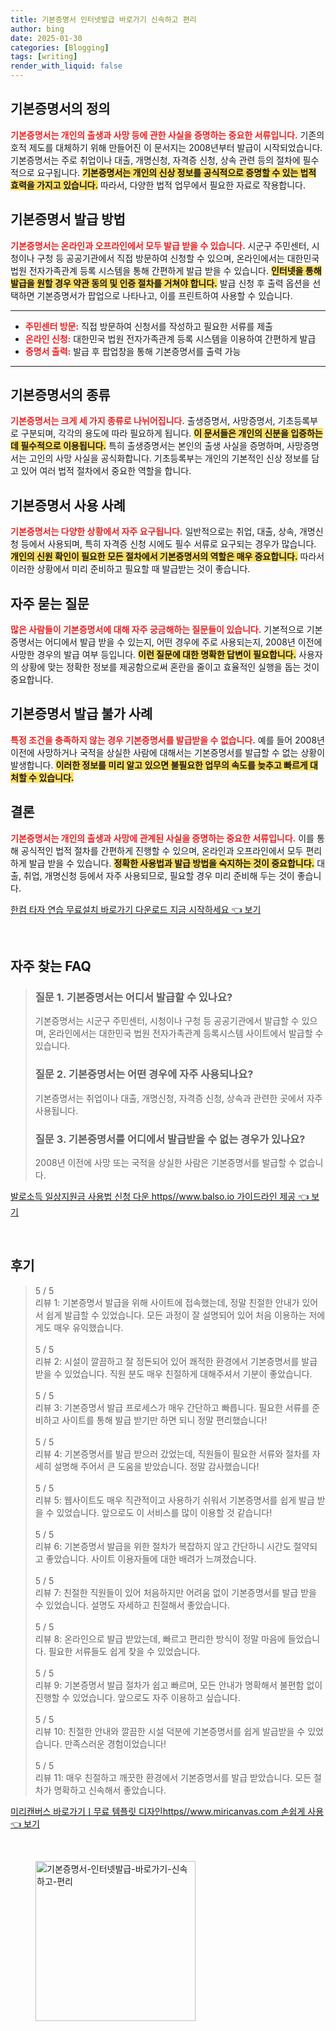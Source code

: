 ```yaml
---
title: 기본증명서 인터넷발급 바로가기 신속하고 편리
author: bing
date: 2025-01-30
categories: [Blogging]
tags: [writing]
render_with_liquid: false
---
```



<h2 id='기본증명서의 정의'>기본증명서의 정의</h2>

<p><b><span style="color: #ee2323;">기본증명서는 개인의 출생과 사망 등에 관한 사실을 증명하는 중요한 서류입니다.</span></b> 기존의 호적 제도를 대체하기 위해 만들어진 이 문서지는 2008년부터 발급이 시작되었습니다. 기본증명서는 주로 취업이나 대출, 개명신청, 자격증 신청, 상속 관련 등의 절차에 필수적으로 요구됩니다. <b><span style="background-color: #ffe066;">기본증명서는 개인의 신상 정보를 공식적으로 증명할 수 있는 법적 효력을 가지고 있습니다.</span></b> 따라서, 다양한 법적 업무에서 필요한 자료로 작용합니다.</p>

<h2 id='기본증명서 발급 방법'>기본증명서 발급 방법</h2>

<p><b><span style="color: #ee2323;">기본증명서는 온라인과 오프라인에서 모두 발급 받을 수 있습니다.</span></b> 시군구 주민센터, 시청이나 구청 등 공공기관에서 직접 방문하여 신청할 수 있으며, 온라인에서는 대한민국 법원 전자가족관계 등록 시스템을 통해 간편하게 발급 받을 수 있습니다. <b><span style="background-color: #ffe066;">인터넷을 통해 발급을 원할 경우 약관 동의 및 인증 절차를 거쳐야 합니다.</span></b> 발급 신청 후 출력 옵션을 선택하면 기본증명서가 팝업으로 나타나고, 이를 프린트하여 사용할 수 있습니다.</p>

<hr />

<ul>
    <li><b><span style="color: #ee2323;">주민센터 방문:</span></b> 직접 방문하여 신청서를 작성하고 필요한 서류를 제출</li>
    <li><b><span style="color: #ee2323;">온라인 신청:</span></b> 대한민국 법원 전자가족관계 등록 시스템을 이용하여 간편하게 발급</li>
    <li><b><span style="color: #ee2323;">증명서 출력:</span></b> 발급 후 팝업창을 통해 기본증명서를 출력 가능</li>
</ul>

<hr />

<h2 id='기본증명서의 종류'>기본증명서의 종류</h2>

<p><b><span style="color: #ee2323;">기본증명서는 크게 세 가지 종류로 나뉘어집니다.</span></b> 출생증명서, 사망증명서, 기초등록부로 구분되며, 각각의 용도에 따라 필요하게 됩니다. <b><span style="background-color: #ffe066;">이 문서들은 개인의 신분을 입증하는 데 필수적으로 이용됩니다.</span></b> 특히 출생증명서는 본인의 출생 사실을 증명하며, 사망증명서는 고인의 사망 사실을 공식화합니다. 기초등록부는 개인의 기본적인 신상 정보를 담고 있어 여러 법적 절차에서 중요한 역할을 합니다.</p>

<h2 id='기본증명서 사용 사례'>기본증명서 사용 사례</h2>

<p><b><span style="color: #ee2323;">기본증명서는 다양한 상황에서 자주 요구됩니다.</span></b> 일반적으로는 취업, 대출, 상속, 개명신청 등에서 사용되며, 특히 자격증 신청 시에도 필수 서류로 요구되는 경우가 많습니다. <b><span style="background-color: #ffe066;">개인의 신원 확인이 필요한 모든 절차에서 기본증명서의 역할은 매우 중요합니다.</span></b> 따라서 이러한 상황에서 미리 준비하고 필요할 때 발급받는 것이 좋습니다.</p>

<h2 id='자주 묻는 질문'>자주 묻는 질문</h2>

<p><b><span style="color: #ee2323;">많은 사람들이 기본증명서에 대해 자주 궁금해하는 질문들이 있습니다.</span></b> 기본적으로 기본증명서는 어디에서 발급 받을 수 있는지, 어떤 경우에 주로 사용되는지, 2008년 이전에 사망한 경우의 발급 여부 등입니다. <b><span style="background-color: #ffe066;">이런 질문에 대한 명확한 답변이 필요합니다.</span></b> 사용자의 상황에 맞는 정확한 정보를 제공함으로써 혼란을 줄이고 효율적인 실행을 돕는 것이 중요합니다.</p>

<h2 id='기본증명서 발급 불가 사례'>기본증명서 발급 불가 사례</h2>

<p><b><span style="color: #ee2323;">특정 조건을 충족하지 않는 경우 기본증명서를 발급받을 수 없습니다.</span></b> 예를 들어 2008년 이전에 사망하거나 국적을 상실한 사람에 대해서는 기본증명서를 발급할 수 없는 상황이 발생합니다. <b><span style="background-color: #ffe066;">이러한 정보를 미리 알고 있으면 불필요한 업무의 속도를 늦추고 빠르게 대처할 수 있습니다.</span></b></p>

<h2 id='결론'>결론</h2>

<p><b><span style="color: #ee2323;">기본증명서는 개인의 출생과 사망에 관계된 사실을 증명하는 중요한 서류입니다.</span></b> 이를 통해 공식적인 법적 절차를 간편하게 진행할 수 있으며, 온라인과 오프라인에서 모두 편리하게 발급 받을 수 있습니다. <b><span style="background-color: #ffe066;">정확한 사용법과 발급 방법을 숙지하는 것이 중요합니다.</span></b> 대출, 취업, 개명신청 등에서 자주 사용되므로, 필요할 경우 미리 준비해 두는 것이 좋습니다.</p>


<p><a class="click-button" title="한컴 타자 연습 무료설치 바로가기 다운로드 지금 시작하세요" href="https://24nara.github.io/posts/%ED%95%9C%EC%BB%B4-%ED%83%80%EC%9E%90-%EC%97%B0%EC%8A%B5-%EB%AC%B4%EB%A3%8C%EC%84%A4%EC%B9%98-%EB%B0%94%EB%A1%9C%EA%B0%80%EA%B8%B0-%EB%8B%A4%EC%9A%B4%EB%A1%9C%EB%93%9C-%EC%A7%80%EA%B8%88-%EC%8B%9C%EC%9E%91%ED%95%98%EC%84%B8%EC%9A%94/" rel="dofollow">한컴 타자 연습 무료설치 바로가기 다운로드 지금 시작하세요 👈 보기</a></p><br>
<h2 id='자주_찾는_FAQ'>자주 찾는 FAQ</h2>
<div itemscope="" itemtype="https://schema.org/FAQPage"> 
<blockquote> 
<div itemscope="" itemprop="mainEntity" itemtype="https://schema.org/Question"> 
<h3 itemprop="name">질문 1. 기본증명서는 어디서 발급할 수 있나요?</h3> 
<div itemscope="" itemprop="acceptedAnswer" itemtype="https://schema.org/Answer"> 
<span itemprop="text"> 
<p>기본증명서는 시군구 주민센터, 시청이나 구청 등 공공기관에서 발급할 수 있으며, 온라인에서는 대한민국 법원 전자가족관계 등록시스템 사이트에서 발급할 수 있습니다.</p> 
</span> 
</div> 
</div> 

<div itemscope="" itemprop="mainEntity" itemtype="https://schema.org/Question"> 
<h3 itemprop="name">질문 2. 기본증명서는 어떤 경우에 자주 사용되나요?</h3> 
<div itemscope="" itemprop="acceptedAnswer" itemtype="https://schema.org/Answer"> 
<span itemprop="text"> 
<p>기본증명서는 취업이나 대출, 개명신청, 자격증 신청, 상속과 관련한 곳에서 자주 사용됩니다.</p> 
</span> 
</div> 
</div> 

<div itemscope="" itemprop="mainEntity" itemtype="https://schema.org/Question"> 
<h3 itemprop="name">질문 3. 기본증명서를 어디에서 발급받을 수 없는 경우가 있나요?</h3> 
<div itemscope="" itemprop="acceptedAnswer" itemtype="https://schema.org/Answer"> 
<span itemprop="text"> 
<p>2008년 이전에 사망 또는 국적을 상실한 사람은 기본증명서를 발급할 수 없습니다.</p> 
</span> 
</div> 
</div> 
</blockquote> 
</div>
<p><a class="click-button" title="발로소득 일상지원금 사용법 신청 다운 https//www.balso.io 가이드라인 제공" href="https://24nara.github.io/posts/%EB%B0%9C%EB%A1%9C%EC%86%8C%EB%93%9D-%EC%9D%BC%EC%83%81%EC%A7%80%EC%9B%90%EA%B8%88-%EC%82%AC%EC%9A%A9%EB%B2%95-%EC%8B%A0%EC%B2%AD-%EB%8B%A4%EC%9A%B4-httpswww.balso.io-%EA%B0%80%EC%9D%B4%EB%93%9C%EB%9D%BC%EC%9D%B8-%EC%A0%9C%EA%B3%B5/" rel="dofollow">발로소득 일상지원금 사용법 신청 다운 https//www.balso.io 가이드라인 제공 👈 보기</a></p><br>
<h2 id='후기'>후기</h2>
<div itemscope itemtype="https://schema.org/Product">
  <blockquote>
  <div itemprop="review" itemscope itemtype="https://schema.org/Review">
      <div itemprop="reviewRating" itemscope itemtype="https://schema.org/Rating"> <span itemprop="ratingValue">5</span> / <span itemprop="bestRating">5</span> </div>
      <span itemprop="reviewBody">리뷰 1: 기본증명서 발급을 위해 사이트에 접속했는데, 정말 친절한 안내가 있어서 쉽게 발급할 수 있었습니다. 모든 과정이 잘 설명되어 있어 처음 이용하는 저에게도 매우 유익했습니다.</span>
  </div>
  <br>
  <div itemprop="review" itemscope itemtype="https://schema.org/Review">
      <div itemprop="reviewRating" itemscope itemtype="https://schema.org/Rating"> <span itemprop="ratingValue">5</span> / <span itemprop="bestRating">5</span> </div>
      <span itemprop="reviewBody">리뷰 2: 시설이 깔끔하고 잘 정돈되어 있어 쾌적한 환경에서 기본증명서를 발급 받을 수 있었습니다. 직원 분도 매우 친절하게 대해주셔서 기분이 좋았습니다.</span>
  </div>
  <br>
  <div itemprop="review" itemscope itemtype="https://schema.org/Review">
      <div itemprop="reviewRating" itemscope itemtype="https://schema.org/Rating"> <span itemprop="ratingValue">5</span> / <span itemprop="bestRating">5</span> </div>
      <span itemprop="reviewBody">리뷰 3: 기본증명서 발급 프로세스가 매우 간단하고 빠릅니다. 필요한 서류를 준비하고 사이트를 통해 발급 받기만 하면 되니 정말 편리했습니다!</span>
  </div>
  <br>
  <div itemprop="review" itemscope itemtype="https://schema.org/Review">
      <div itemprop="reviewRating" itemscope itemtype="https://schema.org/Rating"> <span itemprop="ratingValue">5</span> / <span itemprop="bestRating">5</span> </div>
      <span itemprop="reviewBody">리뷰 4: 기본증명서를 발급 받으러 갔었는데, 직원들이 필요한 서류와 절차를 자세히 설명해 주어서 큰 도움을 받았습니다. 정말 감사했습니다!</span>
  </div>
  <br>
  <div itemprop="review" itemscope itemtype="https://schema.org/Review">
      <div itemprop="reviewRating" itemscope itemtype="https://schema.org/Rating"> <span itemprop="ratingValue">5</span> / <span itemprop="bestRating">5</span> </div>
      <span itemprop="reviewBody">리뷰 5: 웹사이트도 매우 직관적이고 사용하기 쉬워서 기본증명서를 쉽게 발급 받을 수 있었습니다. 앞으로도 이 서비스를 많이 이용할 것 같습니다!</span>
  </div>
  <br>
  <div itemprop="review" itemscope itemtype="https://schema.org/Review">
      <div itemprop="reviewRating" itemscope itemtype="https://schema.org/Rating"> <span itemprop="ratingValue">5</span> / <span itemprop="bestRating">5</span> </div>
      <span itemprop="reviewBody">리뷰 6: 기본증명서 발급을 위한 절차가 복잡하지 않고 간단하니 시간도 절약되고 좋았습니다. 사이트 이용자들에 대한 배려가 느껴졌습니다.</span>
  </div>
  <br>
  <div itemprop="review" itemscope itemtype="https://schema.org/Review">
      <div itemprop="reviewRating" itemscope itemtype="https://schema.org/Rating"> <span itemprop="ratingValue">5</span> / <span itemprop="bestRating">5</span> </div>
      <span itemprop="reviewBody">리뷰 7: 친절한 직원들이 있어 처음하지만 어려움 없이 기본증명서를 발급 받을 수 있었습니다. 설명도 자세하고 친절해서 좋았습니다.</span>
  </div>
  <br>
  <div itemprop="review" itemscope itemtype="https://schema.org/Review">
      <div itemprop="reviewRating" itemscope itemtype="https://schema.org/Rating"> <span itemprop="ratingValue">5</span> / <span itemprop="bestRating">5</span> </div>
      <span itemprop="reviewBody">리뷰 8: 온라인으로 발급 받았는데, 빠르고 편리한 방식이 정말 마음에 들었습니다. 필요한 서류들도 쉽게 찾을 수 있었습니다.</span>
  </div>
  <br>
  <div itemprop="review" itemscope itemtype="https://schema.org/Review">
      <div itemprop="reviewRating" itemscope itemtype="https://schema.org/Rating"> <span itemprop="ratingValue">5</span> / <span itemprop="bestRating">5</span> </div>
      <span itemprop="reviewBody">리뷰 9: 기본증명서 발급 절차가 쉽고 빠르며, 모든 안내가 명확해서 불편함 없이 진행할 수 있었습니다. 앞으로도 자주 이용하고 싶습니다.</span>
  </div>
  <br>
  <div itemprop="review" itemscope itemtype="https://schema.org/Review">
      <div itemprop="reviewRating" itemscope itemtype="https://schema.org/Rating"> <span itemprop="ratingValue">5</span> / <span itemprop="bestRating">5</span> </div>
      <span itemprop="reviewBody">리뷰 10: 친절한 안내와 깔끔한 시설 덕분에 기본증명서를 쉽게 발급받을 수 있었습니다. 만족스러운 경험이었습니다!</span>
  </div>
  <br>
  <div itemprop="review" itemscope itemtype="https://schema.org/Review">
      <div itemprop="reviewRating" itemscope itemtype="https://schema.org/Rating"> <span itemprop="ratingValue">5</span> / <span itemprop="bestRating">5</span> </div>
      <span itemprop="reviewBody">리뷰 11: 매우 친절하고 깨끗한 환경에서 기본증명서를 발급 받았습니다. 모든 절차가 명확하고 신속해서 좋았습니다.</span>
  </div>
  </blockquote>
</div>
<p><a class="click-button" title="미리캔버스 바로가기ㅣ무료 템플릿 디자인https//www.miricanvas.com 손쉽게 사용" href="https://24nara.github.io/posts/%EB%AF%B8%EB%A6%AC%EC%BA%94%EB%B2%84%EC%8A%A4-%EB%B0%94%EB%A1%9C%EA%B0%80%EA%B8%B0%E3%85%A3%EB%AC%B4%EB%A3%8C-%ED%85%9C%ED%94%8C%EB%A6%BF-%EB%94%94%EC%9E%90%EC%9D%B8httpswww.miricanvas.com-%EC%86%90%EC%89%BD%EA%B2%8C-%EC%82%AC%EC%9A%A9/" rel="dofollow">미리캔버스 바로가기ㅣ무료 템플릿 디자인https//www.miricanvas.com 손쉽게 사용 👈 보기</a></p><br>
<figure class="image"><img src="https://24nara.github.io/assets/img/thumbnail/기본증명서-인터넷발급-바로가기-신속하고-편리.webp" alt="기본증명서-인터넷발급-바로가기-신속하고-편리" width="256" height="256"></figure>